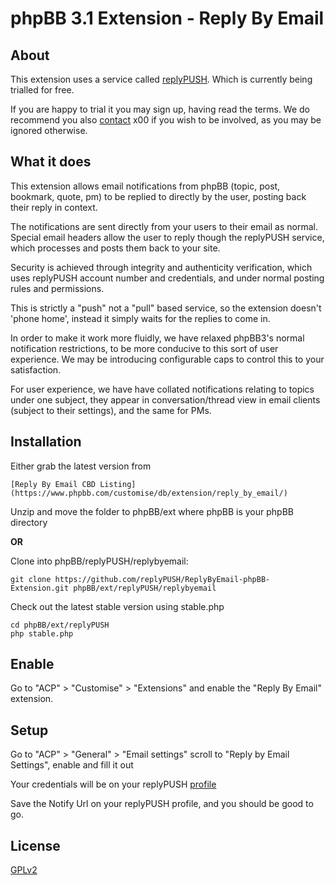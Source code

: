 # phpBB 3.1 Extension - Reply By Email

## About

This extension uses a service called [replyPUSH](http://replypush.com). Which is currently being trialled for free.

If you are happy to trial it you may sign up, having read the terms. We do recommend you also 
[contact](https://www.phpbb.com/community/memberlist.php?mode=email&u=1453826) x00 if you wish to be involved, as you may be ignored otherwise.

## What it does

This extension allows email notifications from phpBB  (topic, post, bookmark, quote, pm) 
to be replied to directly by the user, posting back their reply in context.

The notifications are sent directly from your users to their email as normal. Special email headers allow 
the user to reply though the replyPUSH service, which processes and posts them back to your site.

Security is achieved through integrity and authenticity verification, which uses replyPUSH
account number and credentials, and under normal posting rules and permissions. 

This is strictly a "push" not a "pull" based service, so the extension doesn't 'phone home', instead it 
simply waits for the replies to come in.

In order to make it work more fluidly, we have relaxed phpBB3's normal notification restrictions, 
to be more conducive to this sort of user experience. We may be introducing configurable caps to 
control this to your satisfaction.

For user experience, we have have collated notifications relating to topics under one subject, 
they appear in conversation/thread view in email clients (subject to their settings), 
and the same for PMs.

## Installation

Either grab the latest version from 

    [Reply By Email CBD Listing](https://www.phpbb.com/customise/db/extension/reply_by_email/)

Unzip and move the folder to phpBB/ext where phpBB is your phpBB directory

__OR__

Clone into phpBB/replyPUSH/replybyemail:

    git clone https://github.com/replyPUSH/ReplyByEmail-phpBB-Extension.git phpBB/ext/replyPUSH/replybyemail
    
Check out the latest stable version using stable.php
    
    cd phpBB/ext/replyPUSH
    php stable.php
    
## Enable
    
Go to "ACP" > "Customise" > "Extensions" and enable the "Reply By Email" extension.

## Setup

Go to "ACP" > "General" > "Email settings" scroll to "Reply by Email Settings", enable and fill it out

Your credentials will be on your replyPUSH [profile](http://replypush.com/profile)

Save the Notify Url on your replyPUSH profile, and you should be good to go. 

## License

[GPLv2](license.txt)
